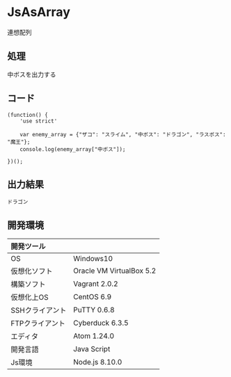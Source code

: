 # JsAsArray
連想配列

## 処理
中ボスを出力する

## コード
```
(function() {
    'use strict'

    var enemy_array = {"ザコ": "スライム", "中ボス": "ドラゴン", "ラスボス": "魔王"};
    console.log(enemy_array["中ボス"]);

})();
```

## 出力結果  
```
ドラゴン
```
  
## 開発環境
| 開発ツール |  |
|:-|:-|
| OS | Windows10 |
| 仮想化ソフト | Oracle VM VirtualBox 5.2 |
| 構築ソフト | Vagrant 2.0.2 |
| 仮想化上OS | CentOS 6.9 |
| SSHクライアント | PuTTY 0.6.8 |
| FTPクライアント | Cyberduck 6.3.5 |
| エディタ | Atom 1.24.0 |
| 開発言語 | Java Script |
| Js環境 | Node.js 8.10.0 |

